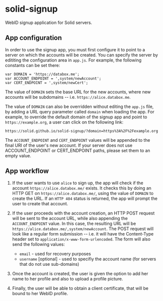 # solid-signup
WebID signup application for Solid servers.

## App configuration
In order to use the signup app, you must first configure it to point to a server on which the accounts will be created. You can specify the server by edititing the configuration area in `app.js`. For example, the following constants can be set there:

```
var DOMAIN = 'https://databox.me';
var ACCOUNT_ENDPOINT = ',system/newAccount';
var CERT_ENDPOINT = ',system/newCert';
```

The value of `DOMAIN` sets the base URL for the new accounts, where new accounts will be subdomains -- i.e. `https://alice.databox.me`.

The value of `DOMAIN` can also be overridden without editing the `app.js` file, by adding a URL query parameter called `domain` when loading the app. For example, to override the default domain of the signup app and point to `https://example.org`, a user can click on the following link:

`https://solid.github.io/solid-signup/?domain=https%3A%2F%2Fexample.org`

The `ACCOUNT_ENDPOINT` and `CERT_ENDPOINT` values will be appended to the final URI of the user's new account. If your server does not use ACCOUNT_ENDPOINT or CERT_ENDPOINT paths, please set them to an empty value.

## App workflow

1. If the user wants to use `alice` to sign up, the app will check if the account `https://alice.databox.me/` exists. It checks this by doing an HTTP GET on `https://alice.databox.me/`, using the value of `DOMAIN` to create the URL. If an `HTTP 404` status is returned, the app will prompt the user to create that account.

2. If the user proceeds with the account creation, an HTTP POST request will be sent to the account URL, while also appending the `ACCOUNT_ENDPOINT` value. In this case, the resulting URL will be `https://alice.databox.me/,system/newAccount`. The POST request will look like a regular form submission -- i.e. it will have the Content-Type header set to `application/x-www-form-urlencoded`. The form will also send the following values:

	* `email` - used for recovery purposes
	* `username` [optional] - used to specifiy the account name (for servers that do not use sub-domains)

3. Once the account is created, the user is given the option to add her name to her profile and also to upload a profile picture.

4. Finally, the user will be able to obtain a client certificate, that will be bound to her WebID profile.